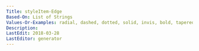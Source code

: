 ```yaml
---
Title: styleItem-Edge
Based-On: List of Strings
Values-Or-Examples: radial, dashed, dotted, solid, invis, bold, tapered
Description: 
LastEdit: 2018-03-28
LastEditor: generator
---
```



